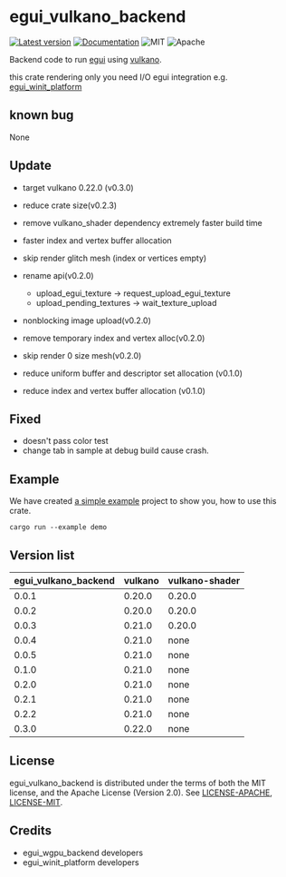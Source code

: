# egui_vulkano_backend

[![Latest version](https://img.shields.io/crates/v/egui_vulkano_backend.svg)](https://crates.io/crates/egui_vulkano_backend)
[![Documentation](https://docs.rs/egui_vulkano_backend/badge.svg)](https://docs.rs/egui_vulkano_backend)
![MIT](https://img.shields.io/badge/license-MIT-blue.svg)
![Apache](https://img.shields.io/badge/license-Apache-blue.svg)

Backend code to run [egui](https://crates.io/crates/egui) using [vulkano](https://crates.io/crates/vulkano).

this crate rendering only you need I/O egui integration e.g. [egui_winit_platform](https://crates.io/crates/egui_winit_platform) 
## known bug 
None
## Update 
 * target vulkano 0.22.0 (v0.3.0)
   
 * reduce crate size(v0.2.3)
 * remove vulkano_shader dependency extremely faster build time 
 * faster index and vertex buffer allocation
 * skip render glitch mesh (index or vertices empty)
 * rename api(v0.2.0)
   * upload_egui_texture -> request_upload_egui_texture
   * upload_pending_textures -> wait_texture_upload 
 * nonblocking image upload(v0.2.0) 
 * remove temporary index and vertex alloc(v0.2.0)  
 * skip render 0 size mesh(v0.2.0) 
 * reduce uniform buffer and descriptor set allocation (v0.1.0)
 * reduce  index and vertex buffer allocation (v0.1.0)
## Fixed
 * doesn't pass color test
 * change tab in sample at debug build cause crash.
## Example
We have created [a simple example](https://github.com/t18b219k/egui_vulkano_backend/tree/master/examples/demo.rs) project to show you, how to use this crate.
```shell
cargo run --example demo
```
## Version list

|egui_vulkano_backend |vulkano |vulkano-shader |
|---------------------|--------|---------------|
|0.0.1 | 0.20.0|0.20.0|
|0.0.2 | 0.20.0|0.20.0|
|0.0.3 | 0.21.0|0.20.0|
|0.0.4 | 0.21.0|none|
|0.0.5 | 0.21.0|none|
|0.1.0 | 0.21.0|none|
|0.2.0 | 0.21.0|none|
|0.2.1 | 0.21.0|none|
|0.2.2 | 0.21.0|none|
|0.3.0 | 0.22.0|none|
## License
egui_vulkano_backend is distributed under the terms of both the MIT license, and the Apache License (Version 2.0).
See [LICENSE-APACHE](https://github.com/t18b219k/egui_vulkano_backend/blob/master/LICENSE-APACHE), [LICENSE-MIT](https://github.com/t18b219k/egui_vulkano_backend/blob/master/LICENSE-MIT).
## Credits
 * egui_wgpu_backend developers
 * egui_winit_platform developers
